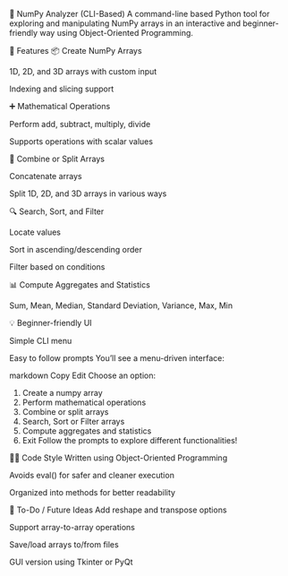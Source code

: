 🧮 NumPy Analyzer (CLI-Based)
A command-line based Python tool for exploring and manipulating NumPy arrays in an interactive and beginner-friendly way using Object-Oriented Programming.

🚀 Features
📦 Create NumPy Arrays

1D, 2D, and 3D arrays with custom input

Indexing and slicing support

➕ Mathematical Operations

Perform add, subtract, multiply, divide

Supports operations with scalar values

🔗 Combine or Split Arrays

Concatenate arrays

Split 1D, 2D, and 3D arrays in various ways

🔍 Search, Sort, and Filter

Locate values

Sort in ascending/descending order

Filter based on conditions

📊 Compute Aggregates and Statistics

Sum, Mean, Median, Standard Deviation, Variance, Max, Min

💡 Beginner-friendly UI

Simple CLI menu

Easy to follow prompts
You’ll see a menu-driven interface:

markdown
Copy
Edit
Choose an option:
1. Create a numpy array
2. Perform mathematical operations
3. Combine or split arrays
4. Search, Sort or Filter arrays
5. Compute aggregates and statistics
6. Exit
Follow the prompts to explore different functionalities!

👨‍💻 Code Style
Written using Object-Oriented Programming

Avoids eval() for safer and cleaner execution

Organized into methods for better readability

📌 To-Do / Future Ideas
Add reshape and transpose options

Support array-to-array operations

Save/load arrays to/from files

GUI version using Tkinter or PyQt


